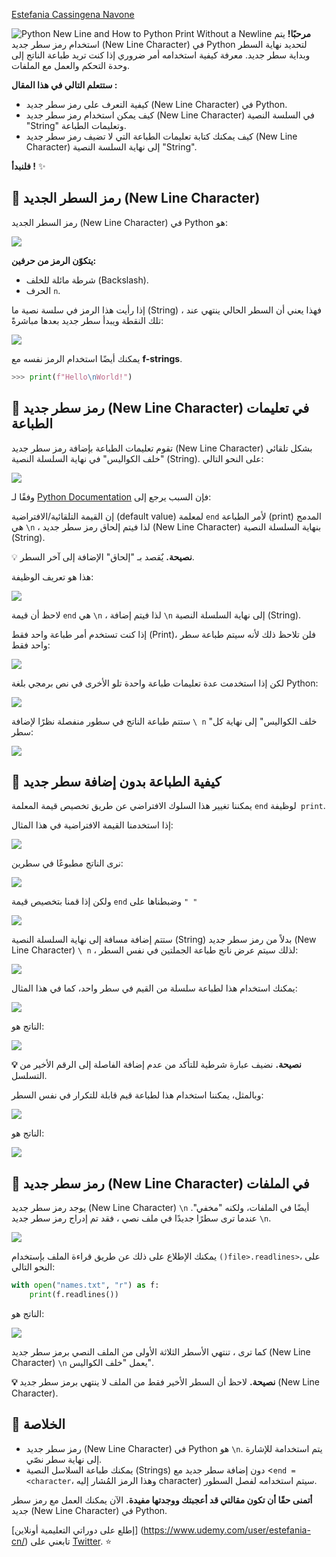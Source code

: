[Estefania Cassingena Navone](https://www.freecodecamp.org/news/author/estefaniacn/)

![Python New Line and How to Python Print Without a Newline](https://www.freecodecamp.org/news/content/images/size/w2000/2020/06/New-Line.png)
**مرحبًا!**  يتم استخدام رمز سطر جديد (New Line Character) في Python لتحديد نهاية السطر وبداية سطر جديد. معرفة كيفية استخدامه أمر ضروري إذا كنت تريد طباعة الناتج إلى وحدة التحكم والعمل مع الملفات.

**ستتعلم التالي في هذا المقال :** 

- كيفية التعرف على رمز سطر جديد (New Line Character) في Python.
- كيف يمكن استخدام رمز سطر جديد (New Line Character) في السلسة النصية "String" وتعليمات الطباعة.
- كيف يمكنك كتابة تعليمات الطباعة التي لا تضيف رمز سطر جديد (New Line Character) إلى نهاية السلسة النصية "String".


**فلنبدأ !** ✨
## 🔹 رمز السطر الجديد (New Line Character) 

رمز السطر الجديد (New Line Character) في Python هو:

![](https://www.freecodecamp.org/news/content/images/2020/06/image-142.png)

**يتكوّن الرمز من حرفين:**

- شرطة مائلة للخلف (Backslash).
- الحرف `n`.

إذا رأيت هذا الرمز في سلسة نصية ما (String) ، فهذا يعني أن السطر الحالي ينتهي عند تلك النقطة ويبدأ سطر جديد بعدها مباشرةً:

![](https://www.freecodecamp.org/news/content/images/2020/06/image-224.png)

يمكنك أيضًا استخدام الرمز نفسه مع **f-strings**. 
```python
>>> print(f"Hello\nWorld!")
```

## 🔸 رمز سطر جديد (New Line Character) في تعليمات الطباعة

تقوم تعليمات الطباعة بإضافة رمز سطر جديد (New Line Character) بشكل تلقائي "خلف الكواليس" في نهاية السلسلة النصية (String).
على النحو التالي:

![](https://www.freecodecamp.org/news/content/images/2020/06/image-145.png)

وفقًا لـ  [Python Documentation](https://docs.python.org/3/library/functions.html#print) فإن السبب يرجع إلى:

إن القيمة التلقائية/الافتراضية (default value) لمعلمة `end` لأمر الطباعة (print) المدمج هي `\n` ، لذا فيتم إلحاق رمز سطر جديد (New Line Character) بنهاية السلسلة النصية (String).   


💡 **نصيحة.** يٌقصد بـ "إلحاق" الإضافة إلى آخر السطر.


هذا هو تعريف الوظيفة:

![](https://www.freecodecamp.org/news/content/images/2020/06/image-146.png)

لاحظ أن قيمة  `end` هي `\n` ، لذا فيتم إضافة `\n` إلى نهاية السلسلة النصية (String). 


إذا كنت تستخدم أمر طباعة واحد فقط (Print)، فلن تلاحظ ذلك لأنه سيتم طباعة سطر واحد فقط:

![](https://www.freecodecamp.org/news/content/images/2020/06/image-147.png)

لكن إذا استخدمت عدة تعليمات طباعة واحدة تلو الأخرى في نص برمجي بلغة Python:

![](https://www.freecodecamp.org/news/content/images/2020/06/image-214.png)

ستتم طباعة الناتج في سطور منفصلة نظرًا لإضافة `\ n` "خلف الكواليس" إلى نهاية كل سطر:


![](https://www.freecodecamp.org/news/content/images/2020/06/image-218.png)


## 🔹 كيفية الطباعة بدون إضافة سطر جديد
يمكننا تغيير هذا السلوك الافتراضي عن طريق تخصيص قيمة المعلمة `end` لوظيفة` print`.

إذا استخدمنا القيمة الافتراضية في هذا المثال:

![](https://www.freecodecamp.org/news/content/images/2020/06/image-219.png)

نرى الناتج مطبوعًا في سطرين:

![](https://www.freecodecamp.org/news/content/images/2020/06/image-221.png)

ولكن إذا قمنا بتخصيص قيمة `end` وضبطناها على `" "`

![](https://www.freecodecamp.org/news/content/images/2020/06/image-222.png)

ستتم إضافة مسافة إلى نهاية السلسلة النصية (String) بدلاً من رمز سطر جديد (New Line Character)  `\ n` ، لذلك سيتم عرض ناتج طباعة الجملتين في نفس السطر:

![](https://www.freecodecamp.org/news/content/images/2020/06/image-223.png)

يمكنك استخدام هذا لطباعة سلسلة من القيم في سطر واحد، كما في هذا المثال:

![](https://www.freecodecamp.org/news/content/images/2020/06/image-210.png)

الناتج هو:

![](https://www.freecodecamp.org/news/content/images/2020/06/image-211.png)

**💡 نصيحة.** نضيف عبارة شرطية للتأكد من عدم إضافة الفاصلة إلى الرقم الأخير من التسلسل.
	

وبالمثل، يمكننا استخدام هذا لطباعة قيم قابلة للتكرار في نفس السطر:

![](https://www.freecodecamp.org/news/content/images/2020/06/image-225.png)

الناتج هو:

![](https://www.freecodecamp.org/news/content/images/2020/06/image-213.png)

## 🔸 رمز سطر جديد (New Line Character) في الملفات

يوجد رمز سطر جديد (New Line Character) `\n` أيضًا في الملفات، ولكنه "مخفي". عندما ترى سطرًا جديدًا في ملف نصي ، فقد تم إدراج رمز سطر جديد `\n`.


![](https://www.freecodecamp.org/news/content/images/2020/06/image-150.png)

يمكنك الإطلاع على ذلك عن طريق قراءة الملف بإستخدام `()file>.readlines>`، على النحو التالي: 


```python
with open("names.txt", "r") as f:
    print(f.readlines())
```

الناتج هو:

![](https://www.freecodecamp.org/news/content/images/2020/06/image-207.png)

كما ترى ، تنتهي الأسطر الثلاثة الأولى من الملف النصي برمز سطر جديد (New Line Character)  `\n` يعمل "خلف الكواليس".

**💡 نصيحة.** لاحظ أن السطر الأخير فقط من الملف لا ينتهي برمز سطر جديد (New Line Character).


## 🔹 الخلاصة

-   رمز سطر جديد (New Line Character) في Python هو `\n`. يتم استخدامة للإشارة إلى نهاية سطر نصّي.
-  يمكنك طباعة السلاسل النصية (Strings) دون إضافة سطر جديد مع <`end = <character`، وهذا الرمز المُشار إليه character) سيتم استخدامه لفصل السطور.

**أتمنى حقًا أن تكون مقالتي قد أعجبتك ووجدتها مفيدة.**  الآن يمكنك العمل مع رمز سطر جديد (New Line Character) في Python.

[إطلع على دوراتي التعليمية أونلاين] (https://www.udemy.com/user/estefania-cn/)  تابعني على [Twitter](https://twitter.com/EstefaniaCassN). ⭐️ 


